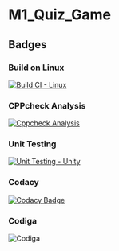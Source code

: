 # M1_Quiz_Game
## Badges
### Build on Linux 
[![Build CI - Linux](https://github.com/Balamurugan211200/M1_Quiz_Game/actions/workflows/c-cpp.yml/badge.svg)](https://github.com/Balamurugan211200/M1_Quiz_Game/actions/workflows/c-cpp.yml)
### CPPcheck Analysis
[![Cppcheck Analysis](https://github.com/Balamurugan211200/M1_Quiz_Game/actions/workflows/cppcheck_analysis.yml/badge.svg)](https://github.com/Balamurugan211200/M1_Quiz_Game/actions/workflows/cppcheck_analysis.yml)
### Unit Testing
[![Unit Testing - Unity](https://github.com/Balamurugan211200/M1_Quiz_Game/actions/workflows/Unit_testing.yml/badge.svg)](https://github.com/Balamurugan211200/M1_Quiz_Game/actions/workflows/Unit_testing.yml)
### Codacy
[![Codacy Badge](https://app.codacy.com/project/badge/Grade/d9169619045e4fcdaaabb750d1302a35)](https://www.codacy.com/gh/Balamurugan211200/M1_Quiz_Game/dashboard?utm_source=github.com&amp;utm_medium=referral&amp;utm_content=Balamurugan211200/M1_Quiz_Game&amp;utm_campaign=Badge_Grade)
### Codiga
![Codiga](https://api.codiga.io/project/32296/status/svg)



